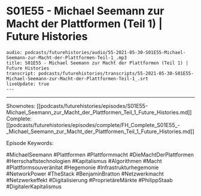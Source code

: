 # S01E55 - Michael Seemann zur Macht der Plattformen (Teil 1) | Future Histories

```audio-note
audio: podcasts/futurehistories/audio/55-2021-05-30-S01E55-Michael-Seemann-zur-Macht-der-Plattformen-Teil-1_.mp3
title: S01E55 - Michael Seemann zur Macht der Plattformen (Teil 1) | Future Histories
transcript: podcasts/futurehistories/transcripts/55-2021-05-30-S01E55-Michael-Seemann-zur-Macht-der-Plattformen-Teil-1_.srt
liveUpdate: true
---

```
---

Shownotes: [[podcasts/futurehistories/episodes/S01E55-Michael_Seemann_zur_Macht_der_Plattformen_Teil_1_Future_Histories.md]]
Complete: [[podcasts/futurehistories/episodes/complete/FH_Complete_S01E55_-_Michael_Seemann_zur_Macht_der_Plattformen_Teil_1_Future_Histories.md]]


Episode Keywords:

#MichaelSeemann #Plattformen #Plattformmacht #DieMachtDerPlattformen #Herrschaftstechnologien #Kapitalismus #Algorithmen #Macht #Plattformsouveränitat #Hegemonie #Infrastrukturhegemonie #NetworkPower #TheStack #BenjaminBratton #Netzwerkmacht #Netzwerkeffekt #Digitalisierung #ProprietäreMärkte #PhilippStaab #DigitalerKapitalismus

